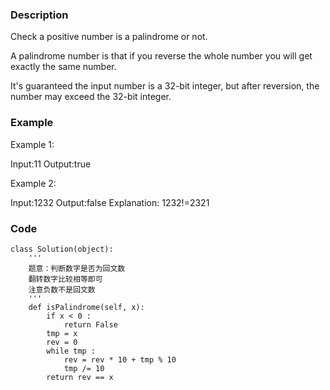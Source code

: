 ### Description
Check a positive number is a palindrome or not.

A palindrome number is that if you reverse the whole number you will get exactly the same number.

It's guaranteed the input number is a 32-bit integer, but after reversion, the number may exceed the 32-bit integer.
 
### Example
Example 1:

Input:11
Output:true

Example 2:

Input:1232
Output:false
Explanation:
1232!=2321

### Code
```
class Solution(object):
    '''
    题意：判断数字是否为回文数
    翻转数字比较相等即可
    注意负数不是回文数    
    '''
    def isPalindrome(self, x):
        if x < 0 :
            return False
        tmp = x
        rev = 0
        while tmp :
            rev = rev * 10 + tmp % 10
            tmp /= 10
        return rev == x
```
